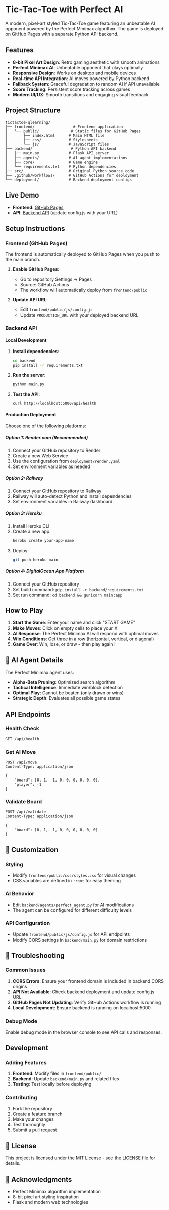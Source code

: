 # Tic-Tac-Toe with Perfect AI

A modern, pixel-art styled Tic-Tac-Toe game featuring an unbeatable AI opponent powered by the Perfect Minimax algorithm. The game is deployed on GitHub Pages with a separate Python API backend.

## Features

- **8-bit Pixel Art Design**: Retro gaming aesthetic with smooth animations
- **Perfect Minimax AI**: Unbeatable opponent that plays optimally
- **Responsive Design**: Works on desktop and mobile devices
- **Real-time API Integration**: AI moves powered by Python backend
- **Fallback System**: Graceful degradation to random AI if API unavailable
- **Score Tracking**: Persistent score tracking across games
- **Modern UI/UX**: Smooth transitions and engaging visual feedback

## Project Structure

```
tictactoe-qlearning/
├── frontend/                 # Frontend application
│   └── public/              # Static files for GitHub Pages
│       ├── index.html      # Main HTML file
│       ├── css/            # Stylesheets
│       └── js/             # JavaScript files
├── backend/                 # Python API backend
│   ├── main.py             # Flask API server
│   ├── agents/             # AI agent implementations
│   ├── core/               # Game engine
│   └── requirements.txt    # Python dependencies
├── src/                    # Original Python source code
├── .github/workflows/      # GitHub Actions for deployment
└── deployment/             # Backend deployment configs
```

## Live Demo

- **Frontend**: [GitHub Pages](https://your-username.github.io/tictactoe-qlearning)
- **API**: [Backend API](https://your-backend-url.herokuapp.com) (update config.js with your URL)

## Setup Instructions

### Frontend (GitHub Pages)

The frontend is automatically deployed to GitHub Pages when you push to the main branch.

1. **Enable GitHub Pages**:
   - Go to repository Settings → Pages
   - Source: GitHub Actions
   - The workflow will automatically deploy from `frontend/public`

2. **Update API URL**:
   - Edit `frontend/public/js/config.js`
   - Update `PRODUCTION_URL` with your deployed backend URL

### Backend API

#### Local Development

1. **Install dependencies**:
   ```bash
   cd backend
   pip install -r requirements.txt
   ```

2. **Run the server**:
   ```bash
   python main.py
   ```

3. **Test the API**:
   ```bash
   curl http://localhost:5000/api/health
   ```

#### Production Deployment

Choose one of the following platforms:

##### Option 1: Render.com (Recommended)

1. Connect your GitHub repository to Render
2. Create a new Web Service
3. Use the configuration from `deployment/render.yaml`
4. Set environment variables as needed

##### Option 2: Railway

1. Connect your GitHub repository to Railway
2. Railway will auto-detect Python and install dependencies
3. Set environment variables in Railway dashboard

##### Option 3: Heroku

1. Install Heroku CLI
2. Create a new app:
   ```bash
   heroku create your-app-name
   ```
3. Deploy:
   ```bash
   git push heroku main
   ```

##### Option 4: DigitalOcean App Platform

1. Connect your GitHub repository
2. Set build command: `pip install -r backend/requirements.txt`
3. Set run command: `cd backend && gunicorn main:app`

## How to Play

1. **Start the Game**: Enter your name and click "START GAME"
2. **Make Moves**: Click on empty cells to place your X
3. **AI Response**: The Perfect Minimax AI will respond with optimal moves
4. **Win Conditions**: Get three in a row (horizontal, vertical, or diagonal)
5. **Game Over**: Win, lose, or draw - then play again!

## 🤖 AI Agent Details

The Perfect Minimax agent uses:
- **Alpha-Beta Pruning**: Optimized search algorithm
- **Tactical Intelligence**: Immediate win/block detection
- **Optimal Play**: Cannot be beaten (only drawn or wins)
- **Strategic Depth**: Evaluates all possible game states

## API Endpoints

### Health Check
```
GET /api/health
```

### Get AI Move
```
POST /api/move
Content-Type: application/json

{
    "board": [0, 1, -1, 0, 0, 0, 0, 0, 0],
    "player": -1
}
```

### Validate Board
```
POST /api/validate
Content-Type: application/json

{
    "board": [0, 1, -1, 0, 0, 0, 0, 0, 0]
}
```

## 🎨 Customization

### Styling
- Modify `frontend/public/css/styles.css` for visual changes
- CSS variables are defined in `:root` for easy theming

### AI Behavior
- Edit `backend/agents/perfect_agent.py` for AI modifications
- The agent can be configured for different difficulty levels

### API Configuration
- Update `frontend/public/js/config.js` for API endpoints
- Modify CORS settings in `backend/main.py` for domain restrictions

## 🐛 Troubleshooting

### Common Issues

1. **CORS Errors**: Ensure your frontend domain is included in backend CORS origins
2. **API Not Available**: Check backend deployment and update config.js URL
3. **GitHub Pages Not Updating**: Verify GitHub Actions workflow is running
4. **Local Development**: Ensure backend is running on localhost:5000

### Debug Mode

Enable debug mode in the browser console to see API calls and responses.

## Development

### Adding Features

1. **Frontend**: Modify files in `frontend/public/`
2. **Backend**: Update `backend/main.py` and related files
3. **Testing**: Test locally before deploying

### Contributing

1. Fork the repository
2. Create a feature branch
3. Make your changes
4. Test thoroughly
5. Submit a pull request

## 📄 License

This project is licensed under the MIT License - see the LICENSE file for details.

## 🙏 Acknowledgments

- Perfect Minimax algorithm implementation
- 8-bit pixel art styling inspiration
- Flask and modern web technologies
